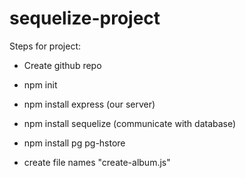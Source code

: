 # sequelize-project

Steps for project:

- Create github repo
- npm init
- npm install express (our server)
- npm install sequelize (communicate with database)
- npm install pg pg-hstore

- create file names "create-album.js"
